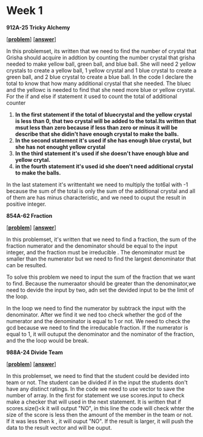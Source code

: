 
# Week 1

**912A-25 Tricky Alchemy**

 [[**problem**]](http://codeforces.com/contest/912/problem/A)  [[**answer**]](http://codeforces.com/contest/912/submission/42297324)
 
In this problemset, its written that we need to find  the number of crystal that Grisha should acquire in addtion by counting the number crystal that grisha needed to make yellow ball, green ball, and blue ball. She will need 2 yellow crystals to create a yellow ball, 1 yellow crystal and 1 blue crystal to create a green ball, and 2 blue crystal to create a blue ball. In the code I declare the total to know that how many additional crystal that she needed. The bluec and the yellowc is needed to find that she need more blue or yellow crystal. For the if and else if statement it used to count the total of additional counter

1. **In the first statement if the total of bluecrystal and the yellow crystal is less than 0, that two crystal will be added to the          total.Its written that msut less than zero because if less than zero or minus it will be describe that she didin't have enough          crystal to  make the balls.**
2. **In the second statement it's used  if she has enough blue crystal, but she has not enought yellow crystal**
3. **In the third statement it's used if she doesn't have enough blue and yellow crytal.**
4. **in the fourth statement it's used id she doen't need additional crystal to make the balls.**

In the last statement it's writtentaht we need to multiply the tot6al with -1 because the sum of the total is only the sum of the additional crystal and all of them are has minus characteristic, and we need to ouput the result in positive integer.


**854A-62 Fraction**

[[**problem**]](http://codeforces.com/contest/854/problem/A)  [[**answer**]](http://codeforces.com/contest/854/submission/42496220)

In this problemset, it's written that we need to find a fraction, the sum of the fraction 
numerator and the denominator should be  equal to the input integer, and the fraction must be 
irreducible . The denominator must be smaller than the numerator but we need to find the largest denominator
that can be resulted.

To solve this problem we need to input the sum of the fraction that we want to find. Because the numeraator should be
greater than the denominator,we need to devide the input by two, adn set the devided input to be the limit of the loop.

In the loop we need to find the  numerator by subtrack the input with the denominator. After we find it we ned too check whether the 
gcd of the numerator and the denominator is equal to 1 or not. We need to check the gcd because we need to find the irreducable fraction.
If the numerator  is equal to 1, it will outuput the denominator and the nominator of the fraction, and the the loop would be break.


**988A-24 Divide Team**

[[**problem**]](http://codeforces.com/contest/988/problem/A)  [[**answer**]](codeforces.com/contest/988/submission/42498156)

In this problemset, we need to find that the student could be devided into team or not. The student can be divided if in the input the students don't have any distinct ratings.
In the code we need to use vector to save the number of array.
In the first for statement we use scores.input to check make a checker that will used in the next statement.
It is written that if scores.size()<k it will output "NO", in this line the code will check whter the size of the score is less then the amount of the member in the team or not. If it was less then k , it will ouput "NO". If the result is larger, it will push the data to the result vector and will be ouput.
